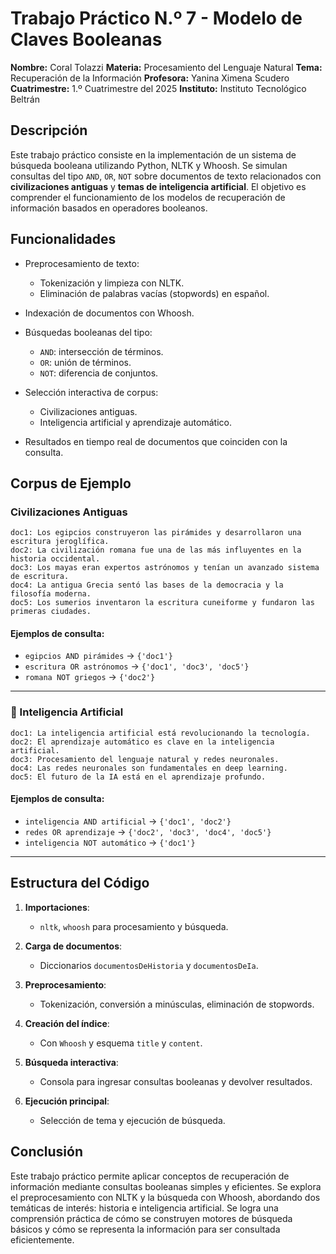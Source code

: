 # Trabajo Práctico N.º 7 - Modelo de Claves Booleanas

**Nombre:** Coral Tolazzi
**Materia:** Procesamiento del Lenguaje Natural
**Tema:** Recuperación de la Información
**Profesora:** Yanina Ximena Scudero
**Cuatrimestre:** 1.º Cuatrimestre del 2025
**Instituto:** Instituto Tecnológico Beltrán

##  Descripción

Este trabajo práctico consiste en la implementación de un sistema de búsqueda booleana utilizando Python, NLTK y Whoosh. Se simulan consultas del tipo `AND`, `OR`, `NOT` sobre documentos de texto relacionados con **civilizaciones antiguas** y **temas de inteligencia artificial**. El objetivo es comprender el funcionamiento de los modelos de recuperación de información basados en operadores booleanos.

## Funcionalidades

* Preprocesamiento de texto:

  * Tokenización y limpieza con NLTK.
  * Eliminación de palabras vacías (stopwords) en español.
* Indexación de documentos con Whoosh.
* Búsquedas booleanas del tipo:

  * `AND`: intersección de términos.
  * `OR`: unión de términos.
  * `NOT`: diferencia de conjuntos.
* Selección interactiva de corpus:

  * Civilizaciones antiguas.
  * Inteligencia artificial y aprendizaje automático.
* Resultados en tiempo real de documentos que coinciden con la consulta.

## Corpus de Ejemplo

### Civilizaciones Antiguas

```text
doc1: Los egipcios construyeron las pirámides y desarrollaron una escritura jeroglífica.  
doc2: La civilización romana fue una de las más influyentes en la historia occidental.  
doc3: Los mayas eran expertos astrónomos y tenían un avanzado sistema de escritura.  
doc4: La antigua Grecia sentó las bases de la democracia y la filosofía moderna.  
doc5: Los sumerios inventaron la escritura cuneiforme y fundaron las primeras ciudades.
```

#### Ejemplos de consulta:

* `egipcios AND pirámides` →  `{'doc1'}`
* `escritura OR astrónomos` →  `{'doc1', 'doc3', 'doc5'}`
* `romana NOT griegos` →  `{'doc2'}`

---

### 🤖 Inteligencia Artificial

```text
doc1: La inteligencia artificial está revolucionando la tecnología.  
doc2: El aprendizaje automático es clave en la inteligencia artificial.  
doc3: Procesamiento del lenguaje natural y redes neuronales.  
doc4: Las redes neuronales son fundamentales en deep learning.  
doc5: El futuro de la IA está en el aprendizaje profundo.
```

#### Ejemplos de consulta:

* `inteligencia AND artificial` →  `{'doc1', 'doc2'}`
* `redes OR aprendizaje` →  `{'doc2', 'doc3', 'doc4', 'doc5'}`
* `inteligencia NOT automático` →  `{'doc1'}`

---

## Estructura del Código

1. **Importaciones**:

   * `nltk`, `whoosh` para procesamiento y búsqueda.

2. **Carga de documentos**:

   * Diccionarios `documentosDeHistoria` y `documentosDeIa`.

3. **Preprocesamiento**:

   * Tokenización, conversión a minúsculas, eliminación de stopwords.

4. **Creación del índice**:

   * Con `Whoosh` y esquema `title` y `content`.

5. **Búsqueda interactiva**:

   * Consola para ingresar consultas booleanas y devolver resultados.

6. **Ejecución principal**:

   * Selección de tema y ejecución de búsqueda.

## Conclusión

Este trabajo práctico permite aplicar conceptos de recuperación de información mediante consultas booleanas simples y eficientes. Se explora el preprocesamiento con NLTK y la búsqueda con Whoosh, abordando dos temáticas de interés: historia e inteligencia artificial. Se logra una comprensión práctica de cómo se construyen motores de búsqueda básicos y cómo se representa la información para ser consultada eficientemente.

